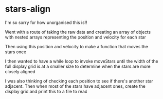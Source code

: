 # stars-align

I'm so sorry for how unorganised this is!!

Went with a route of taking the raw data and creating an array of objects with nested arrays representing the position and velocity for each star

Then using this position and velocity to make a function that moves the stars once

I then wanted to have a while loop to invoke moveStars until the width of the full display grid is at a smaller size to determine when the stars are more closely aligned

I was also thinking of checking each position to see if there's another star adjacent. Then when most of the stars have adjacent ones, create the display grid and print this to a file to read
